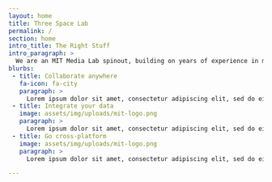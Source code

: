 ```yaml
---
layout: home
title: Three Space Lab
permalink: /
section: home
intro_title: The Right Stuff
intro_paragraph: >
  We are an MIT Media Lab spinout, building on years of experience in multi-user virtual reality and scientific visualization. In addition, Lorem ipsum dolor sit amet, consectetur adipiscing elit, sed do eiusmod tempor incididunt ut labore et dolore magna aliqua. Ut enim ad minim veniam, quis nostrud exercitation ullamco laboris nisi ut aliquip ex ea commodo consequat.
blurbs:
 - title: Collaborate anywhere
   fa-icon: fa-city
   paragraph: >
     Lorem ipsum dolor sit amet, consectetur adipiscing elit, sed do eiusmod tempor incididunt ut labore et dolore magna aliqua.
 - title: Integrate your data
   image: assets/img/uploads/mit-logo.png
   paragraph: >
     Lorem ipsum dolor sit amet, consectetur adipiscing elit, sed do eiusmod tempor incididunt ut labore et dolore magna aliqua.
 - title: Go cross-platform
   image: assets/img/uploads/mit-logo.png
   paragraph: >
     Lorem ipsum dolor sit amet, consectetur adipiscing elit, sed do eiusmod tempor incididunt ut labore et dolore magna aliqua.

---
```

